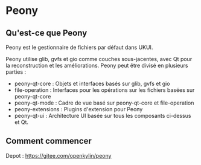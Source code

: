 # Peony
## Qu'est-ce que Peony

Peony est le gestionnaire de fichiers par défaut dans UKUI.

Peony utilise glib, gvfs et gio comme couches sous-jacentes, avec Qt pour la reconstruction et les améliorations. Peony peut être divisé en plusieurs parties :

   - peony-qt-core : Objets et interfaces basés sur glib, gvfs et gio
   - file-operation : Interfaces pour les opérations sur les fichiers basées sur peony-qt-core
   - peony-qt-mode : Cadre de vue basé sur peony-qt-core et file-operation
   - peony-extensions : Plugins d'extension pour Peony
   - peony-qt-ui : Architecture UI basée sur tous les composants ci-dessus et Qt.

## Comment commencer

   Depot : https://gitee.com/openkylin/peony